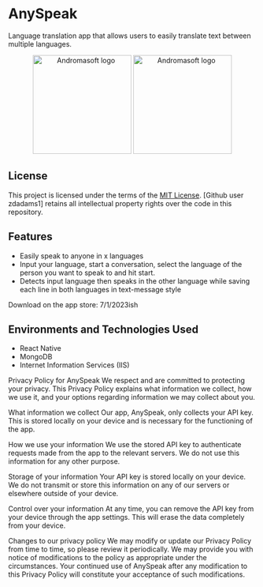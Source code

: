# AnySpeak
Language translation app that allows users to easily translate text between multiple languages.
<p align="center">
<img src="https://i.imgur.com/IkUqWJS.jpg" alt="Andromasoft logo" width="200"/>
<img src="https://i.imgur.com/leJvsmO.jpg" alt="Andromasoft logo" width="200"/>
</p>

## License

This project is licensed under the terms of the [MIT License](LICENSE.txt). 
[Github user zdadams1] retains all intellectual property rights over the code in this repository.

## Features

  - Easily speak to anyone in x languages
  - Input your language, start a conversation, select the language of the person you want to speak to and hit start.
  - Detects input language then speaks in the other language while saving each line in both languages in text-message style

Download on the app store: 7/1/2023ish

<h2>Environments and Technologies Used</h2>

- React Native
- MongoDB
- Internet Information Services (IIS)
  
Privacy Policy for AnySpeak
We respect and are committed to protecting your privacy. This Privacy Policy explains what information we collect, how we use it, and your options regarding information we may collect about you.

What information we collect
Our app, AnySpeak, only collects your API key. This is stored locally on your device and is necessary for the functioning of the app.

How we use your information
We use the stored API key to authenticate requests made from the app to the relevant servers. We do not use this information for any other purpose.

Storage of your information
Your API key is stored locally on your device. We do not transmit or store this information on any of our servers or elsewhere outside of your device.

Control over your information
At any time, you can remove the API key from your device through the app settings. This will erase the data completely from your device.

Changes to our privacy policy
We may modify or update our Privacy Policy from time to time, so please review it periodically. We may provide you with notice of modifications to the policy as appropriate under the circumstances. Your continued use of AnySpeak after any modification to this Privacy Policy will constitute your acceptance of such modifications.

